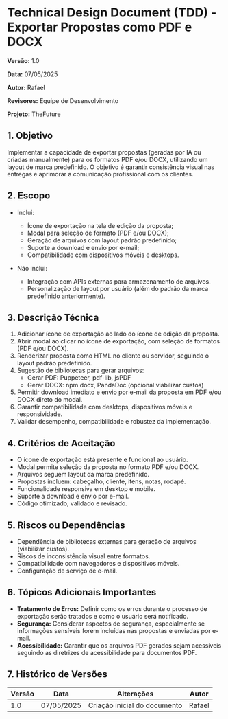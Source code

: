 # Technical Design Document (TDD) - Exportar Propostas como PDF e DOCX

**Versão:** 1.0

**Data:** 07/05/2025

**Autor:** Rafael

**Revisores:** Equipe de Desenvolvimento

**Projeto:** TheFuture



## 1. Objetivo

Implementar a capacidade de exportar propostas (geradas por IA ou criadas manualmente) para os formatos PDF e/ou DOCX, utilizando um layout de marca predefinido. O objetivo é garantir consistência visual nas entregas e aprimorar a comunicação profissional com os clientes.

## 2. Escopo

- Inclui:
  - Ícone de exportação na tela de edição da proposta;
  - Modal para seleção de formato (PDF e/ou DOCX);
  - Geração de arquivos com layout padrão predefinido;
  - Suporte a download e envio por e-mail;
  - Compatibilidade com dispositivos móveis e desktops.

- Não inclui:
  - Integração com APIs externas para armazenamento de arquivos.
  - Personalização de layout por usuário (além do padrão da marca predefinido anteriormente).

## 3. Descrição Técnica

1. Adicionar ícone de exportação ao lado do ícone de edição da proposta.
2. Abrir modal ao clicar no ícone de exportação, com seleção de formatos (PDF e/ou DOCX).
3. Renderizar proposta como HTML no cliente ou servidor, seguindo o layout padrão predefinido.
4. Sugestão de bibliotecas para gerar arquivos:
   - Gerar PDF: Puppeteer, pdf-lib, jsPDF
   - Gerar DOCX: npm docx, PandaDoc (opcional viabilizar custos)
5. Permitir download imediato e envio por e-mail da proposta em PDF e/ou DOCX direto do modal.
6. Garantir compatibilidade com desktops, dispositivos móveis e responsividade.
7. Validar desempenho, compatibilidade e robustez da implementação.

## 4. Critérios de Aceitação

- O ícone de exportação está presente e funcional ao usuário.
- Modal permite seleção da proposta no formato PDF e/ou DOCX.
- Arquivos seguem layout da marca predefinido.
- Propostas incluem: cabeçalho, cliente, itens, notas, rodapé.
- Funcionalidade responsiva em desktop e mobile.
- Suporte a download e envio por e-mail.
- Código otimizado, validado e revisado.

## 5. Riscos ou Dependências

- Dependência de bibliotecas externas para geração de arquivos (viabilizar custos).
- Riscos de inconsistência visual entre formatos.
- Compatibilidade com navegadores e dispositivos móveis.
- Configuração de serviço de e-mail.

## 6. Tópicos Adicionais Importantes

- **Tratamento de Erros:** Definir como os erros durante o processo de exportação serão tratados e como o usuário será notificado.
- **Segurança:** Considerar aspectos de segurança, especialmente se informações sensíveis forem incluídas nas propostas e enviadas por e-mail.
- **Acessibilidade:** Garantir que os arquivos PDF gerados sejam acessíveis seguindo as diretrizes de acessibilidade para documentos PDF.

## 7. Histórico de Versões

| Versão | Data       | Alterações                      | Autor         |
|--------|------------|----------------------------------|---------------|
| 1.0    | 07/05/2025 | Criação inicial do documento     | Rafael  |
